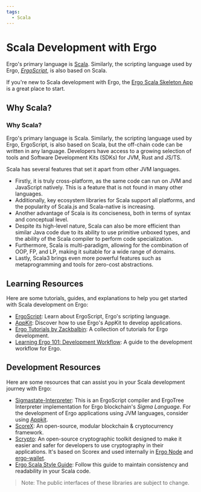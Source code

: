 ```yaml
---
tags:
  - Scala
---
```


# Scala Development with Ergo

Ergo's primary language is [Scala](https://www.udemy.com/course/rock-the-jvm-scala-for-beginners/). Similarly, the scripting language used by Ergo, *[ErgoScript](ergoscript.md)*, is also based on Scala.

If you're new to Scala development with Ergo, the [Ergo Scala Skeleton App](https://github.com/dav009/ergo-scala-skeleton-app) is a great place to start.

## Why Scala? 

### Why Scala? 

Ergo's primary language is Scala. Similarly, the scripting language used by Ergo, ErgoScript, is also based on Scala, but the off-chain code can be written in any language. Developers have access to a growing selection of tools and Software Development Kits (SDKs) for JVM, Rust and JS/TS.


Scala has several features that set it apart from other JVM languages.

- Firstly, it is truly cross-platform, as the same code can run on JVM and JavaScript natively. This is a feature that is not found in many other languages. 
- Additionally, key ecosystem libraries for Scala support all platforms, and the popularity of Scala.js and Scala-native is increasing. 
- Another advantage of Scala is its conciseness, both in terms of syntax and conceptual level. 
- Despite its high-level nature, Scala can also be more efficient than similar Java code due to its ability to use primitive unboxed types, and the ability of the Scala compiler to perform code specialization. 
- Furthermore, Scala is multi-paradigm, allowing for the combination of OOP, FP, and LP, making it suitable for a wide range of domains. 
- Lastly, Scala3 brings even more powerful features such as metaprogramming and tools for zero-cost abstractions.


## Learning Resources

Here are some tutorials, guides, and explanations to help you get started with Scala development on Ergo:

- [ErgoScript](ergoscript.md): Learn about ErgoScript, Ergo's scripting language.
- [AppKit](appkit.md): Discover how to use Ergo's AppKit to develop applications.
- [Ergo Tutorials by Zackbalbin](https://github.com/zackbalbin/ErgoTutorials): A collection of tutorials for Ergo development.
- [Learning Ergo 101: Development Workflow](https://blog.cryptostars.is/learning-ergo-101-development-workflow-aa17dd63ef6): A guide to the development workflow for Ergo.

## Development Resources

Here are some resources that can assist you in your Scala development journey with Ergo:

- [Sigmastate-Interpreter](https://github.com/ScorexFoundation/sigmastate-interpreter): This is an ErgoScript compiler and ErgoTree Interpreter implementation for Ergo blockchain's *Sigma Language*. For the development of Ergo applications using JVM languages, consider using [Appkit](#appkit).
- [ScoreX](https://github.com/scorexfoundation/scorex): An open-source, modular blockchain & cryptocurrency framework.
- [Scrypto](https://github.com/input-output-hk/scrypto): An open-source cryptographic toolkit designed to make it easier and safer for developers to use cryptography in their applications. It's based on Scorex and used internally in [Ergo Node](https://github.com/ergoplatform/ergo) and [ergo-wallet](https://github.com/ergoplatform/ergo/tree/master/ergo-wallet).
- [Ergo Scala Style Guide](https://github.com/ergoplatform/ergo-scala-style-guide): Follow this guide to maintain consistency and readability in your Scala code.

> Note: The public interfaces of these libraries are subject to change.
